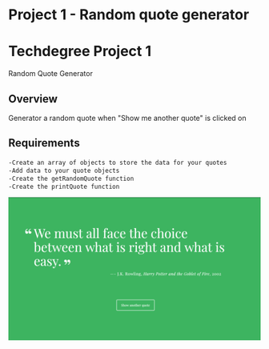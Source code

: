 # Project 1 - Random quote generator

# Techdegree Project 1
Random Quote Generator

## Overview
Generator a random quote when "Show me another quote" is clicked on

## Requirements
```
-Create an array of objects to store the data for your quotes
-Add data to your quote objects
-Create the getRandomQuote function
-Create the printQuote function

```

![Screen shot of randomQuote Generator](https://github.com/AlmanzaNation/techdegree-project-1/blob/master/images/image1.png)
